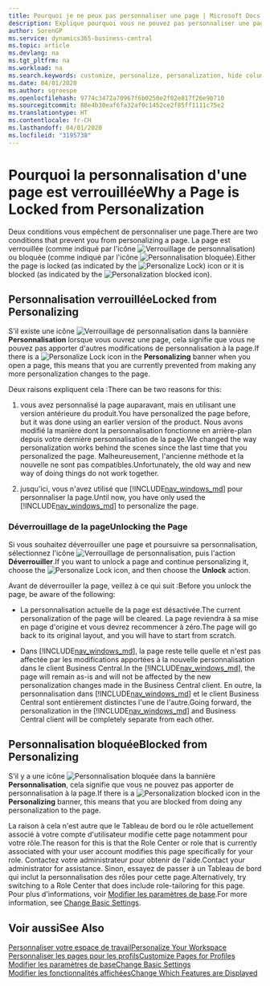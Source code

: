 ```yaml
---
title: Pourquoi je ne peux pas personnaliser une page | Microsoft Docs
description: Explique pourquoi vous ne pouvez pas personnaliser une page et ce que vous pouvez faire pour la déverrouiller et pouvoir ainsi la personnaliser.
author: SorenGP
ms.service: dynamics365-business-central
ms.topic: article
ms.devlang: na
ms.tgt_pltfrm: na
ms.workload: na
ms.search.keywords: customize, personalize, personalization, hide columns, remove fields, move fields
ms.date: 04/01/2020
ms.author: sgroespe
ms.openlocfilehash: 9774c3472a70967f6b0250e2f02e817f26e9b710
ms.sourcegitcommit: 88e4b30eaf6fa32af0c1452ce2f85ff1111c75e2
ms.translationtype: HT
ms.contentlocale: fr-CH
ms.lasthandoff: 04/01/2020
ms.locfileid: "3195738"
---
```

# <a name="why-a-page-is-locked-from-personalization"></a><span data-ttu-id="6a092-103">Pourquoi la personnalisation d'une page est verrouillée</span><span class="sxs-lookup"><span data-stu-id="6a092-103">Why a Page is Locked from Personalization</span></span>

<span data-ttu-id="6a092-104">Deux conditions vous empêchent de personnaliser une page.</span><span class="sxs-lookup"><span data-stu-id="6a092-104">There are two conditions that prevent you from personalizing a page.</span></span> <span data-ttu-id="6a092-105">La page est verrouillée (comme indiqué par l'icône ![Verrouillage de personnalisation](media/personalization-lock-icon.png "Verrouillage de personnalisation")) ou bloquée (comme indiqué par l'icône ![Personnalisation bloquée](media/personalization-blocked-icon.png "Personnalisation bloquée")).</span><span class="sxs-lookup"><span data-stu-id="6a092-105">Either the page is locked (as indicated by the ![Personalize Lock](media/personalization-lock-icon.png "Personalize lock")) icon or it is blocked (as indicated by the ![Personalization blocked](media/personalization-blocked-icon.png "Personalization blocked") icon).</span></span>

## <a name="locked-from-personalizing"></a><span data-ttu-id="6a092-106">Personnalisation verrouillée</span><span class="sxs-lookup"><span data-stu-id="6a092-106">Locked from Personalizing</span></span>

<span data-ttu-id="6a092-107">S'il existe une icône ![Verrouillage de personnalisation](media/personalization-lock-icon.png "Verrouillage de personnalisation") dans la bannière **Personnalisation** lorsque vous ouvrez une page, cela signifie que vous ne pouvez pas apporter d'autres modifications de personnalisation à la page.</span><span class="sxs-lookup"><span data-stu-id="6a092-107">If there is a ![Personalize Lock](media/personalization-lock-icon.png "Personalize lock") icon in the **Personalizing** banner when you open a page, this means that you are currently prevented from making any more personalization changes to the page.</span></span>

<!-- This is because we changed the way personalization works behind the scenes since the last time that you personalized the page. Unfortunately, the old way and new of doing things do not work together.

The page currently includes the last personalization changes that you made. If you want to continue personalizing the page, then you can choose the lock icon and then **Unlock**. Just be aware that if you choose to unlock the page, the current personalization of the page will be cleared, and you will have to start from scratch.
-->

<span data-ttu-id="6a092-108">Deux raisons expliquent cela :</span><span class="sxs-lookup"><span data-stu-id="6a092-108">There can be two reasons for this:</span></span>

1. <span data-ttu-id="6a092-109">vous avez personnalisé la page auparavant, mais en utilisant une version antérieure du produit.</span><span class="sxs-lookup"><span data-stu-id="6a092-109">You have personalized the page before, but it was done using an earlier version of the product.</span></span> <span data-ttu-id="6a092-110">Nous avons modifié la manière dont la personnalisation fonctionne en arrière-plan depuis votre dernière personnalisation de la page.</span><span class="sxs-lookup"><span data-stu-id="6a092-110">We changed the way personalization works behind the scenes since the last time that you personalized the page.</span></span> <span data-ttu-id="6a092-111">Malheureusement, l'ancienne méthode et la nouvelle ne sont pas compatibles.</span><span class="sxs-lookup"><span data-stu-id="6a092-111">Unfortunately, the old way and new way of doing things do not work together.</span></span>

2. <span data-ttu-id="6a092-112">jusqu'ici, vous n'avez utilisé que [!INCLUDE[nav_windows_md](includes/nav_windows_md.md)] pour personnaliser la page.</span><span class="sxs-lookup"><span data-stu-id="6a092-112">Until now, you have only used the [!INCLUDE[nav_windows_md](includes/nav_windows_md.md)] to personalize the page.</span></span>

### <a name="unlocking-the-page"></a><span data-ttu-id="6a092-113">Déverrouillage de la page</span><span class="sxs-lookup"><span data-stu-id="6a092-113">Unlocking the Page</span></span>

<span data-ttu-id="6a092-114">Si vous souhaitez déverrouiller une page et poursuivre sa personnalisation, sélectionnez l'icône ![Verrouillage de personnalisation](media/personalization-lock-icon.png "Verrouillage de personnalisation"), puis l'action **Déverrouiller**.</span><span class="sxs-lookup"><span data-stu-id="6a092-114">If you want to unlock a page and continue personalizing it, choose the ![Personalize Lock](media/personalization-lock-icon.png "Personalize lock") icon, and then choose the **Unlock** action.</span></span>  

<span data-ttu-id="6a092-115">Avant de déverrouiller la page, veillez à ce qui suit :</span><span class="sxs-lookup"><span data-stu-id="6a092-115">Before you unlock the page, be aware of the following:</span></span>

- <span data-ttu-id="6a092-116">La personnalisation actuelle de la page est désactivée.</span><span class="sxs-lookup"><span data-stu-id="6a092-116">The current personalization of the page will be cleared.</span></span> <span data-ttu-id="6a092-117">La page reviendra à sa mise en page d'origine et vous devrez recommencer à zéro.</span><span class="sxs-lookup"><span data-stu-id="6a092-117">The page will go back to its original layout, and you will have to start from scratch.</span></span>

- <span data-ttu-id="6a092-118">Dans [!INCLUDE[nav_windows_md](includes/nav_windows_md.md)], la page reste telle quelle et n'est pas affectée par les modifications apportées à la nouvelle personnalisation dans le client Business Central.</span><span class="sxs-lookup"><span data-stu-id="6a092-118">In the [!INCLUDE[nav_windows_md](includes/nav_windows_md.md)], the page will remain as-is and will not be affected by the new personalization changes made in the Business Central client.</span></span> <span data-ttu-id="6a092-119">En outre, la personnalisation dans [!INCLUDE[nav_windows_md](includes/nav_windows_md.md)] et le client Business Central sont entièrement distinctes l'une de l'autre.</span><span class="sxs-lookup"><span data-stu-id="6a092-119">Going forward, the personalization in the [!INCLUDE[nav_windows_md](includes/nav_windows_md.md)] and Business Central client will be completely separate from each other.</span></span>

## <a name="blocked-from-personalizing"></a><span data-ttu-id="6a092-120">Personnalisation bloquée</span><span class="sxs-lookup"><span data-stu-id="6a092-120">Blocked from Personalizing</span></span>

<span data-ttu-id="6a092-121">S'il y a une icône ![Personnalisation bloquée](media/personalization-blocked-icon.png "Personnalisation bloquée") dans la bannière **Personnalisation**, cela signifie que vous ne pouvez pas apporter de personnalisation à la page.</span><span class="sxs-lookup"><span data-stu-id="6a092-121">If there is a ![Personalization blocked](media/personalization-blocked-icon.png "Personalization blocked") icon in the **Personalizing** banner, this means that you are blocked from doing any personalization to the page.</span></span>

<!-- Only text is translated, so removing this image for non-English UX reasons.  ![Personalize blocked](media/personalization-blocked.png "Personalize lock") -->

<span data-ttu-id="6a092-122">La raison à cela n'est autre que le Tableau de bord ou le rôle actuellement associé à votre compte d'utilisateur modifie cette page notamment pour votre rôle.</span><span class="sxs-lookup"><span data-stu-id="6a092-122">The reason for this is that the Role Center or role that is currently associated with your user account modifies this page specifically for your role.</span></span> <span data-ttu-id="6a092-123">Contactez votre administrateur pour obtenir de l'aide.</span><span class="sxs-lookup"><span data-stu-id="6a092-123">Contact your administrator for assistance.</span></span> <span data-ttu-id="6a092-124">Sinon, essayez de passer à un Tableau de bord qui inclut la personnalisation des rôles pour cette page.</span><span class="sxs-lookup"><span data-stu-id="6a092-124">Alternatively, try switching to a Role Center that does include role-tailoring for this page.</span></span> <span data-ttu-id="6a092-125">Pour plus d'informations, voir [Modifier les paramètres de base](ui-change-basic-settings.md).</span><span class="sxs-lookup"><span data-stu-id="6a092-125">For more information, see [Change Basic Settings](ui-change-basic-settings.md).</span></span>

## <a name="see-also"></a><span data-ttu-id="6a092-126">Voir aussi</span><span class="sxs-lookup"><span data-stu-id="6a092-126">See Also</span></span>
[<span data-ttu-id="6a092-127">Personnaliser votre espace de travail</span><span class="sxs-lookup"><span data-stu-id="6a092-127">Personalize Your Workspace</span></span>](ui-personalization-user.md)  
[<span data-ttu-id="6a092-128">Personnaliser les pages pour les profils</span><span class="sxs-lookup"><span data-stu-id="6a092-128">Customize Pages for Profiles</span></span>](ui-personalization-manage.md)  
[<span data-ttu-id="6a092-129">Modifier les paramètres de base</span><span class="sxs-lookup"><span data-stu-id="6a092-129">Change Basic Settings</span></span>](ui-change-basic-settings.md)  
[<span data-ttu-id="6a092-130">Modifier les fonctionnalités affichées</span><span class="sxs-lookup"><span data-stu-id="6a092-130">Change Which Features are Displayed</span></span>](ui-experiences.md)  

